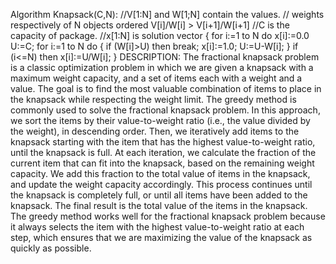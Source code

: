  Algorithm Knapsack(C,N):
//V[1:N] and W[1;N] contain the values.
// weights respectively of N objects ordered V[i]/W[i] > V[i+1]/W[i+1]
//C is the capacity of package.
//x[1:N] is solution vector
 {
     for i:=1 to N do x[i]:=0.0
     U:=C;
     for i:=1 to N do
   {
       if (W[i]>U) then break;
          x[i]:=1.0; U:=U-W[i];
   }
   if (i<=N) then x[i]:=U/W[i];
   }
DESCRIPTION:
The fractional knapsack problem is a classic optimization problem in which we are given a knapsack with a maximum weight capacity, and a set of items each with a weight and a value. The goal is to find the most valuable combination of items to place in the knapsack while respecting the weight limit.
The greedy method is commonly used to solve the fractional knapsack problem. In this approach, we sort the items by their value-to-weight ratio (i.e., the value divided by the weight), in descending order. Then, we iteratively add items to the knapsack starting with the item that has the highest value-to-weight ratio, until the knapsack is full.
At each iteration, we calculate the fraction of the current item that can fit into the knapsack, based on the remaining weight capacity. We add this fraction to the total value of items in the knapsack, and update the weight capacity accordingly.
This process continues until the knapsack is completely full, or until all items have been added to the knapsack. The final result is the total value of the items in the knapsack.
The greedy method works well for the fractional knapsack problem because it always selects the item with the highest value-to-weight ratio at each step, which ensures that we are maximizing the value of the knapsack as quickly as possible.
